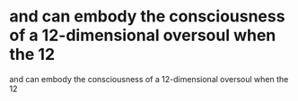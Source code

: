 # and can embody the consciousness of a 12-dimensional oversoul when the 12

and can embody the consciousness of a 12-dimensional oversoul when the 12